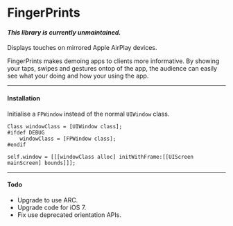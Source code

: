 FingerPrints
============

#### ***This library is currently unmaintained.***

Displays touches on mirrored Apple AirPlay devices. 

FingerPrints makes demoing apps to clients more informative. By showing your taps, swipes and gestures ontop of the app, the audience can easily see what your doing and how your using the app.

--- 

#### Installation 

Initialise a `FPWindow` instead of the normal `UIWindow` class.

    Class windowClass = [UIWindow class];
    #ifdef DEBUG
        windowClass = [FPWindow class];
    #endif
    
    self.window = [[[windowClass alloc] initWithFrame:[[UIScreen mainScreen] bounds]]];
        
---- 

#### Todo 

- Upgrade to use ARC.
- Upgrade code for iOS 7.
- Fix use deprecated orientation APIs.
